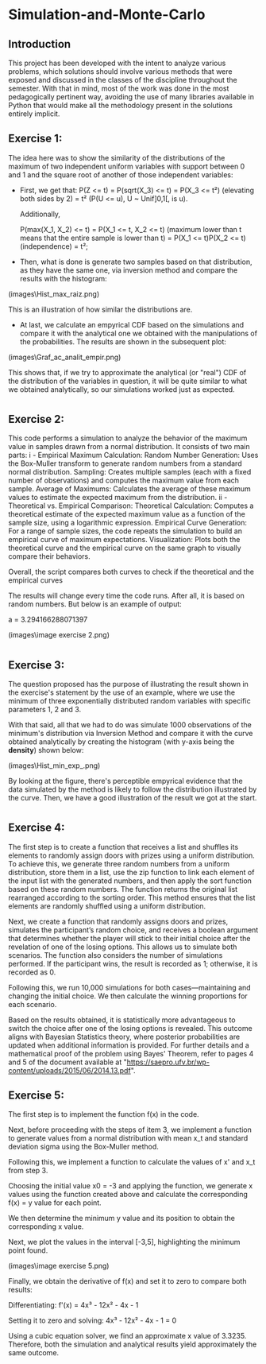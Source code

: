 # Simulation-and-Monte-Carlo


## Introduction

  This project has been developed with the intent to analyze various problems, which solutions should involve various methods that were exposed and discussed in the 
classes of the discipline throughout the semester. With that in mind, most of the work was done in the most pedagogically pertinent way, avoiding the use of many libraries 
available in Python that would make all the methodology present in the solutions entirely implicit.
  

## Exercise 1:

  The idea here was to show the similarity of the distributions of the maximum of two independent uniform variables with support between 0 and 1 and the square root 
of another of those independent variables:

- First, we get that:
    P(Z <= t) = P(sqrt(X_3) <= t) = P(X_3 <= t²) (elevating both sides by 2)
                                  = t² (P(U <= u), U ~ Unif]0,1[, is u).

  Additionally, 
    
    P(max(X_1, X_2) <= t) = P(X_1 <= t, X_2 <= t) (maximum lower than t means that the entire sample is lower than t)
                          = P(X_1 <= t)P(X_2 <= t) (independence)
                          = t²;
        
- Then, what is done is generate two samples based on that distribution, as they have the same one, via inversion method and compare the results with the histogram:

(images\Hist_max_raiz.png)

  This is an illustration of how similar the distributions are.

- At last, we calculate an empyrical CDF based on the simulations and compare it with the analytical one we obtained with the manipulations of the probabilities. The results are shown in the subsequent plot:

(images\Graf_ac_analit_empir.png)

  This shows that, if we try to approximate the analytical (or "real") CDF of the distribution of the variables in question, it will be quite similar to what we obtained analytically, so our simulations worked just as expected.


#  


## Exercise 2:

This code performs a simulation to analyze the behavior of the maximum value in samples drawn from a normal distribution. It consists of two main parts:
i -  Empirical Maximum Calculation:
    Random Number Generation: Uses the Box-Muller transform to generate random numbers from a standard normal distribution.
    Sampling: Creates multiple samples (each with a fixed number of observations) and computes the maximum value from each sample.
    Average of Maximums: Calculates the average of these maximum values to estimate the expected maximum from the distribution.
ii - Theoretical vs. Empirical Comparison:
    Theoretical Calculation: Computes a theoretical estimate of the expected maximum value as a function of the sample size, using a logarithmic expression.
    Empirical Curve Generation: For a range of sample sizes, the code repeats the simulation to build an empirical curve of maximum expectations.
    Visualization: Plots both the theoretical curve and the empirical curve on the same graph to visually compare their behaviors.

Overall, the script compares both curves to check if the theoretical and the empirical curves

The results will change every time the code runs. After all, it is based on random numbers. But below is an example of output:

a = 3.294166288071397

(images\image exercise 2.png)


#


## Exercise 3:

  The question proposed has the purpose of illustrating the result shown in the exercise's statement by the use of an example, where we use the minimum of
three exponentially distributed random variables with specific parameters 1, 2 and 3.

  With that said, all that we had to do was simulate 1000 observations of the minimum's distribution via Inversion Method and compare it with the curve obtained analytically by creating the histogram (with y-axis being the **density**) shown below:

(images\Hist_min_exp_.png)

  By looking at the figure, there's perceptible empyrical evidence that the data simulated by the method is likely to follow the distribution illustrated by the curve. Then, we have a good illustration of the result we got at the start.



#



## Exercise 4:

The first step is to create a function that receives a list and shuffles its elements to randomly assign doors with prizes using a uniform distribution. To achieve this, we generate three random numbers from a uniform distribution, store them in a list, use the zip function to link each element of the input list with the generated numbers, and then apply the sort function based on these random numbers. The function returns the original list rearranged according to the sorting order. This method ensures that the list elements are randomly shuffled using a uniform distribution.

Next, we create a function that randomly assigns doors and prizes, simulates the participant’s random choice, and receives a boolean argument that determines whether the player will stick to their initial choice after the revelation of one of the losing options. This allows us to simulate both scenarios. The function also considers the number of simulations performed. If the participant wins, the result is recorded as 1; otherwise, it is recorded as 0.

Following this, we run 10,000 simulations for both cases—maintaining and changing the initial choice. We then calculate the winning proportions for each scenario.

Based on the results obtained, it is statistically more advantageous to switch the choice after one of the losing options is revealed. This outcome aligns with Bayesian Statistics theory, where posterior probabilities are updated when additional information is provided. For further details and a mathematical proof of the problem using Bayes' Theorem, refer to pages 4 and 5 of the document available at "https://saepro.ufv.br/wp-content/uploads/2015/06/2014.13.pdf".



## Exercise 5:

The first step is to implement the function f(x) in the code.

Next, before proceeding with the steps of item 3, we implement a function to generate values from a normal distribution with mean x_t and standard deviation sigma using the Box-Muller method.

Following this, we implement a function to calculate the values of x' and x_t from step 3.

Choosing the initial value x0 = -3 and applying the function, we generate x values using the function created above and calculate the corresponding f(x) = y value for each point.

We then determine the minimum y value and its position to obtain the corresponding x value.

Next, we plot the values in the interval [-3,5], highlighting the minimum point found.

(images\image exercise 5.png)

Finally, we obtain the derivative of f(x) and set it to zero to compare both results:

Differentiating:
f'(x) = 4x³ - 12x² - 4x - 1

Setting it to zero and solving:
4x³ - 12x² - 4x - 1 = 0

Using a cubic equation solver, we find an approximate x value of 3.3235. Therefore, both the simulation and analytical results yield approximately the same outcome.

